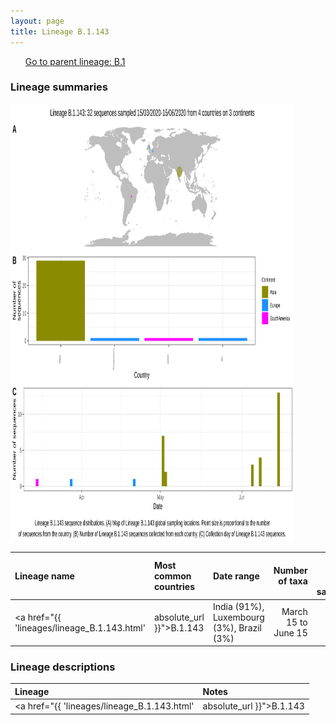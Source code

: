 ```yaml
---
layout: page
title: Lineage B.1.143
---
```




<p>
<ul class="actions small">
	 <a href="{{ 'lineages/lineage_B.1.1.1.html' | absolute_url }}" class="button special fit">Go to parent lineage: B.1</a>
</ul>
</p>
<h3> Lineage summaries</h3>

<img src="../assets/images/B.1.143.svg" alt="B.1.143 lineage summary figure" width="90%" height="700px" />


| Lineage name | Most common countries | Date range | Number of taxa |  Days since last sampling | Known Travel | Recall value |
|:-----|:-----|:-------|-------:|-------:|:---------|--------:|
| <a href="{{ 'lineages/lineage_B.1.143.html' | absolute_url }}">B.1.143</a> | India (91%), Luxembourg (3%), Brazil (3%) | March 15 to June 15 | 32 | 68 |  | 0.91 |

<h3>Lineage descriptions</h3>

| Lineage | Notes |
|:-----|:-----|
| <a href="{{ 'lineages/lineage_B.1.143.html' | absolute_url }}">B.1.143</a> | Indian lineage |

